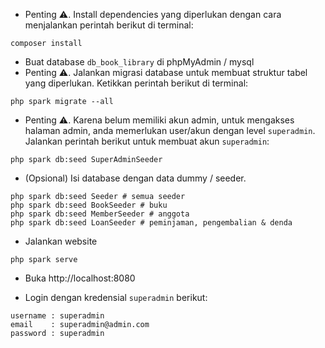 - Penting ⚠️. Install dependencies yang diperlukan dengan cara menjalankan perintah berikut di terminal:

```shell
composer install
```

- Buat database `db_book_library` di phpMyAdmin / mysql
- Penting ⚠️. Jalankan migrasi database untuk membuat struktur tabel yang diperlukan. Ketikkan perintah berikut di terminal:

```shell
php spark migrate --all
```

- Penting ⚠️. Karena belum memiliki akun admin, untuk mengakses halaman admin, anda memerlukan user/akun dengan level `superadmin`. Jalankan perintah berikut untuk membuat akun `superadmin`:

```shell
php spark db:seed SuperAdminSeeder
```

- (Opsional) Isi database dengan data dummy / seeder.

```shell
php spark db:seed Seeder # semua seeder
php spark db:seed BookSeeder # buku
php spark db:seed MemberSeeder # anggota
php spark db:seed LoanSeeder # peminjaman, pengembalian & denda
```

- Jalankan website

```shell
php spark serve
```

- Buka http://localhost:8080

- Login dengan kredensial `superadmin` berikut:

```
username : superadmin
email    : superadmin@admin.com
password : superadmin
```
